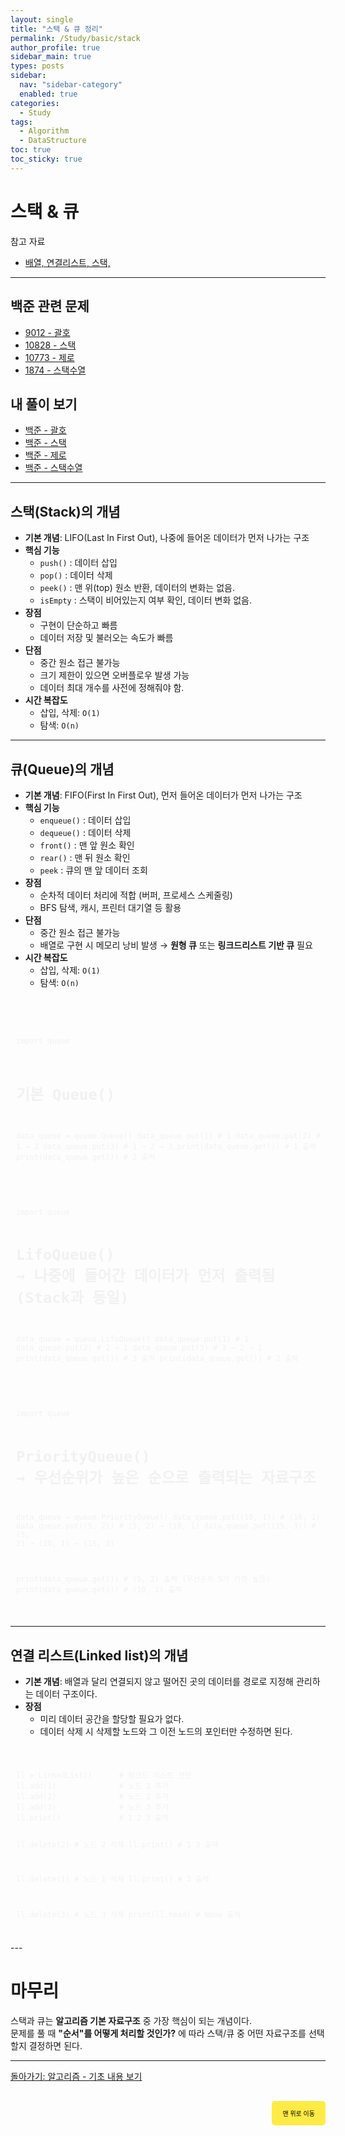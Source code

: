 ```yaml
---
layout: single
title: "스택 & 큐 정리"
permalink: /Study/basic/stack
author_profile: true
sidebar_main: true
types: posts
sidebar:
  nav: "sidebar-category"
  enabled: true
categories:
  - Study
tags:
  - Algorithm
  - DataStructure
toc: true
toc_sticky: true
---
```


# 스택 & 큐
참고 자료

- [배열, 연결리스트, 스택, ](https://blog.naver.com/iodiness/223257378997)  

---

## 백준 관련 문제

- [9012 - 괄호](https://www.acmicpc.net/problem/9012)
- [10828 - 스택](https://www.acmicpc.net/problem/10828)
- [10773 - 제로](https://www.acmicpc.net/problem/10773)
- [1874 - 스택수열](https://www.acmicpc.net/problem/1874)

## 내 풀이 보기

- [백준 - 괄호](https://park-hoyeon.github.io/Study/algorithm/silver/9012/)
- [백준 - 스택](https://park-hoyeon.github.io/Study/algorithm/silver/10828/)
- [백준 - 제로](https://park-hoyeon.github.io/Study/algorithm/silver/10773/)
- [백준 - 스택수열](https://park-hoyeon.github.io/Study/algorithm/silver/1874/)  

---

## 스택(Stack)의 개념

- **기본 개념**: LIFO(Last In First Out), 나중에 들어온 데이터가 먼저 나가는 구조  
- **핵심 기능**
  - `push()` : 데이터 삽입  
  - `pop()` : 데이터 삭제  
  - `peek()` : 맨 위(top) 원소 반환, 데이터의 변화는 없음.
  - `isEmpty` : 스택이 비어있는지 여부 확인, 데이터 변화 없음.
- **장점**
  - 구현이 단순하고 빠름  
  - 데이터 저장 및 불러오는 속도가 빠름
- **단점**
  - 중간 원소 접근 불가능  
  - 크기 제한이 있으면 오버플로우 발생 가능
  - 데이터 최대 개수를 사전에 정해줘야 함.  
- **시간 복잡도**
  - 삽입, 삭제: `O(1)`  
  - 탐색: `O(n)`  

---

## 큐(Queue)의 개념

- **기본 개념**: FIFO(First In First Out), 먼저 들어온 데이터가 먼저 나가는 구조  
- **핵심 기능**
  - `enqueue()` : 데이터 삽입  
  - `dequeue()` : 데이터 삭제  
  - `front()` : 맨 앞 원소 확인  
  - `rear()` : 맨 뒤 원소 확인
  - `peek` : 큐의 맨 앞 데이터 조회
- **장점**
  - 순차적 데이터 처리에 적합 (버퍼, 프로세스 스케줄링)  
  - BFS 탐색, 캐시, 프린터 대기열 등 활용  
- **단점**
  - 중간 원소 접근 불가능  
  - 배열로 구현 시 메모리 낭비 발생 → **원형 큐** 또는 **링크드리스트 기반 큐** 필요  
- **시간 복잡도**
  - 삽입, 삭제: `O(1)`  
  - 탐색: `O(n)`  

<link rel="stylesheet" href="https://cdnjs.cloudflare.com/ajax/libs/highlight.js/11.8.0/styles/atom-one-dark.min.css">
<script src="https://cdnjs.cloudflare.com/ajax/libs/highlight.js/11.8.0/highlight.min.js"></script>
<script>hljs.highlightAll();</script>

<div style="padding:8px; border: 1px solid rgba(255, 255, 255, 0.2); border-radius:5px; background-color: rgba(255, 255, 255, 0.05); color: #f1f1f1; width: 100%; font-family: monospace;">
<pre><code class="python">

import queue

# 기본 Queue()
data_queue = queue.Queue()
data_queue.put(1)   # 1
data_queue.put(2)   # 1 → 2
data_queue.put(3)   # 1 → 2 → 3
print(data_queue.get())  # 1 출력
print(data_queue.get())  # 2 출력
</code></pre>
</div>


<link rel="stylesheet" href="https://cdnjs.cloudflare.com/ajax/libs/highlight.js/11.8.0/styles/atom-one-dark.min.css">
<script src="https://cdnjs.cloudflare.com/ajax/libs/highlight.js/11.8.0/highlight.min.js"></script>
<script>hljs.highlightAll();</script>

<div style="padding:8px; border: 1px solid rgba(255, 255, 255, 0.2); border-radius:5px; background-color: rgba(255, 255, 255, 0.05); color: #f1f1f1; width: 100%; font-family: monospace;">
<pre><code class="python">
import queue

# LifoQueue() → 나중에 들어간 데이터가 먼저 출력됨 (Stack과 동일)
data_queue = queue.LifoQueue()
data_queue.put(1)   # 1
data_queue.put(2)   # 2 → 1
data_queue.put(3)   # 3 → 2 → 1
print(data_queue.get())  # 3 출력
print(data_queue.get())  # 2 출력
</code></pre>
</div>


<link rel="stylesheet" href="https://cdnjs.cloudflare.com/ajax/libs/highlight.js/11.8.0/styles/atom-one-dark.min.css">
<script src="https://cdnjs.cloudflare.com/ajax/libs/highlight.js/11.8.0/highlight.min.js"></script>
<script>hljs.highlightAll();</script>

<div style="padding:8px; border: 1px solid rgba(255, 255, 255, 0.2); border-radius:5px; background-color: rgba(255, 255, 255, 0.05); color: #f1f1f1; width: 100%; font-family: monospace;">
<pre><code class="python">
import queue

# PriorityQueue() → 우선순위가 높은 순으로 출력되는 자료구조
data_queue = queue.PriorityQueue()
data_queue.put((10, 1))   # (10, 1)
data_queue.put((5, 2))    # (5, 2) → (10, 1)
data_queue.put((15, 3))   # (5, 2) → (10, 1) → (15, 3)

print(data_queue.get())   # (5, 2) 출력 (우선순위 5가 가장 높음)
print(data_queue.get())   # (10, 1) 출력
</code></pre>
</div>


---

## 연결 리스트(Linked list)의 개념

- **기본 개념**: 배열과 달리 연결되지 않고 떨어진 곳의 데이터를 경로로 지정해 관리하는 데이터 구조이다. 
- **장점**
  - 미리 데이터 공간을 할당할 필요가 없다.
  - 데이터 삭제 시 삭제할 노드와 그 이전 노드의 포인터만 수정하면 된다.

<link rel="stylesheet" href="https://cdnjs.cloudflare.com/ajax/libs/highlight.js/11.8.0/styles/atom-one-dark.min.css">
<script src="https://cdnjs.cloudflare.com/ajax/libs/highlight.js/11.8.0/highlight.min.js"></script>
<script>hljs.highlightAll();</script>

<div style="padding:8px; border: 1px solid rgba(255, 255, 255, 0.2); border-radius:5px; background-color: rgba(255, 255, 255, 0.05); color: #f1f1f1; width: 100%; font-family: monospace;">
<pre><code class="python">
ll = LinkedList()      # 링크드 리스트 선언
ll.add(1)              # 노드 1 추가
ll.add(2)              # 노드 2 추가
ll.add(3)              # 노드 3 추가
ll.print()             # 1 2 3 출력

ll.delete(2)           # 노드 2 삭제
ll.print()             # 1 3 출력

ll.delete(1)           # 노드 1 삭제
ll.print()             # 3 출력

ll.delete(3)           # 노드 3 삭제
print(ll.head)         # None 출력
</code></pre>
</div>
</code></pre>
</div>
---

# 마무리

스택과 큐는 **알고리즘 기본 자료구조** 중 가장 핵심이 되는 개념이다. <br>
문제를 풀 때 **"순서"를 어떻게 처리할 것인가?** 에 따라 스택/큐 중 어떤 자료구조를 선택할지 결정하면 된다.

---

[돌아가기:  알고리즘 - 기초 내용 보기](https://park-hoyeon.github.io/Study/basic/)   

<div style="text-align: right; margin-top: 30px;">
  <button onclick="scrollToTop()" style="
    padding: 10px 15px; 
    background-color: #FFEB46; 
    color: black; 
    border: 2px solid #FFEB46; 
    border-radius: 5px; 
    cursor: pointer; 
    font-size: 10px;">
    맨 위로 이동
  </button>
</div>

<script>
  function scrollToTop() {
    window.scrollTo({ top: 0, behavior: 'smooth' });
  }
</script>
